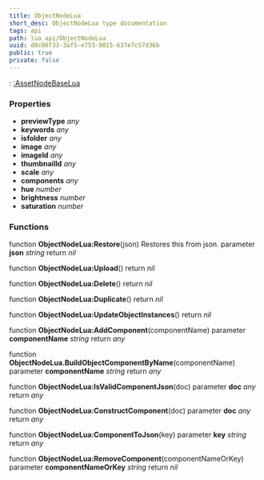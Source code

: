 ```yaml
---
title: ObjectNodeLua
short_desc: ObjectNodeLua type documentation
tags: api
path: lua_api/ObjectNodeLua
uuid: d0c00f33-3af5-e753-9015-637e7c57d36b
public: true
private: false
---
```


 : [:AssetNodeBaseLua](/lua_api/ObjectNodeLua)

### Properties

* **previewType** *any* 
* **keywords** *any* 
* **isfolder** *any* 
* **image** *any* 
* **imageId** *any* 
* **thumbnailId** *any* 
* **scale** *any* 
* **components** *any* 
* **hue** *number* 
* **brightness** *number* 
* **saturation** *number* 

### Functions

function **ObjectNodeLua:Restore**(json)
Restores this from json.
  parameter **json** *string*
  return *nil*

function **ObjectNodeLua:Upload**()
  return *nil*

function **ObjectNodeLua:Delete**()
  return *nil*

function **ObjectNodeLua:Duplicate**()
  return *nil*

function **ObjectNodeLua:UpdateObjectInstances**()
  return *nil*

function **ObjectNodeLua:AddComponent**(componentName)
  parameter **componentName** *string*
  return *any*

function **ObjectNodeLua.BuildObjectComponentByName**(componentName)
  parameter **componentName** *string*
  return *any*

function **ObjectNodeLua:IsValidComponentJson**(doc)
  parameter **doc** *any*
  return *any*

function **ObjectNodeLua:ConstructComponent**(doc)
  parameter **doc** *any*
  return *any*

function **ObjectNodeLua:ComponentToJson**(key)
  parameter **key** *string*
  return *any*

function **ObjectNodeLua:RemoveComponent**(componentNameOrKey)
  parameter **componentNameOrKey** *string*
  return *nil*
